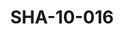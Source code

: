---
pid: SHA-10-016
title: SHA-10-016
language: en
collection: Sharhabil Ahmed
original_label: 
rights: Sharhabil Ahmed
location_of_original: Sharhabil Ahmed
photographer_or_studio: 
scanned_from: photograph 16.5 by 21.5
_date: late 1950s
location: Khartoum, Kober bridge
description: Sharhabil Ahmed and other employees of the publications bureau
additional_notes: 
permission_display: 'yes'
on_server: 'no'
on_website: 'no'
permalink: /photopages/en/SHA-10-016.html
layout: photo-page
---